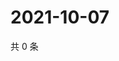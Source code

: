 # 2021-10-07

共 0 条

<!-- BEGIN WEIBO -->
<!-- 最后更新时间 Thu Oct 07 2021 00:14:22 GMT+0800 (China Standard Time) -->

<!-- END WEIBO -->
